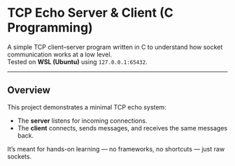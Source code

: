 # TCP Echo Server & Client (C Programming)

A simple TCP client–server program written in C to understand how socket communication works at a low level.  
Tested on **WSL (Ubuntu)** using `127.0.0.1:65432`.

---

## Overview

This project demonstrates a minimal TCP echo system:
- The **server** listens for incoming connections.
- The **client** connects, sends messages, and receives the same messages back.

It’s meant for hands-on learning — no frameworks, no shortcuts — just raw sockets.
